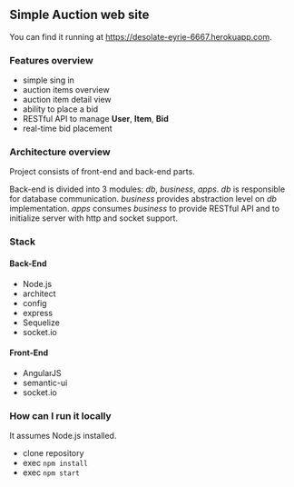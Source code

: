 ## Simple Auction web site

You can find it running at https://desolate-eyrie-6667.herokuapp.com.

### Features overview
* simple sing in
* auction items overview
* auction item detail view
* ability to place a bid
* RESTful API to manage **User**, **Item**, **Bid**
* real-time bid placement

### Architecture overview
Project consists of front-end and back-end parts.

Back-end is divided into 3 modules: *db*, *business*, *apps*. *db* is responsible for database communication. *business* provides abstraction level on *db* implementation. *apps* consumes *business* to provide RESTful API and to initialize server with http and socket support.

### Stack

#### Back-End
* Node.js
* architect
* config
* express
* Sequelize
* socket.io

#### Front-End
* AngularJS
* semantic-ui
* socket.io

### How can I run it locally
It assumes Node.js installed.

* clone repository
* exec `npm install`
* exec `npm start`
